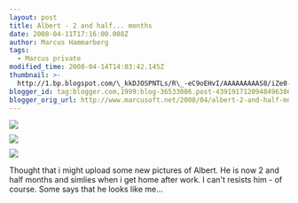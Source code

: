 ```yaml
---
layout: post
title: Albert - 2 and half... months
date: 2008-04-11T17:16:00.008Z
author: Marcus Hammarberg
tags:
  - Marcus private
modified_time: 2008-04-14T14:03:42.145Z
thumbnail: >-
  http://1.bp.blogspot.com/\_kkDJOSPNTLs/R\_-eC9oEHvI/AAAAAAAAAS8/iZe0-mLzStQ/s72-c/PICT2722.JPG
blogger_id: tag:blogger.com,1999:blog-36533086.post-4391917120948496386
blogger_orig_url: http://www.marcusoft.net/2008/04/albert-2-and-half-months.html
---
```



<img
src="http://1.bp.blogspot.com/_kkDJOSPNTLs/R_-eC9oEHvI/AAAAAAAAAS8/iZe0-mLzStQ/s320/PICT2722.JPG"
id="BLOGGER_PHOTO_ID_5188039069493632754"
style="DISPLAY: block; MARGIN: 0px auto 10px; CURSOR: hand; TEXT-ALIGN: center"
data-border="0" /> [<img
src="http://2.bp.blogspot.com/_kkDJOSPNTLs/R_-d4NoEHuI/AAAAAAAAAS0/FVg3EyJ0IrM/s320/PICT2749.JPG"
id="BLOGGER_PHOTO_ID_5188038884810039010"
style="DISPLAY: block; MARGIN: 0px auto 10px; CURSOR: hand; TEXT-ALIGN: center"
data-border="0" />](http://2.bp.blogspot.com/_kkDJOSPNTLs/R_-d4NoEHuI/AAAAAAAAAS0/FVg3EyJ0IrM/s1600-h/PICT2749.JPG)
[<img
src="http://3.bp.blogspot.com/_kkDJOSPNTLs/R_-dldoEHtI/AAAAAAAAASs/1bL7Y2t7fNw/s320/PICT2647.JPG"
id="BLOGGER_PHOTO_ID_5188038562687491794"
style="DISPLAY: block; MARGIN: 0px auto 10px; CURSOR: hand; TEXT-ALIGN: center"
data-border="0" />](http://3.bp.blogspot.com/_kkDJOSPNTLs/R_-dldoEHtI/AAAAAAAAASs/1bL7Y2t7fNw/s1600-h/PICT2647.JPG)

<div>

<div>

<div>

Thought that i might upload some new pictures of Albert. He is now 2 and
half months and simlies when i get home after work. I can't resists
him - of course. Some says that he looks like me...

</div>

</div>

</div>
